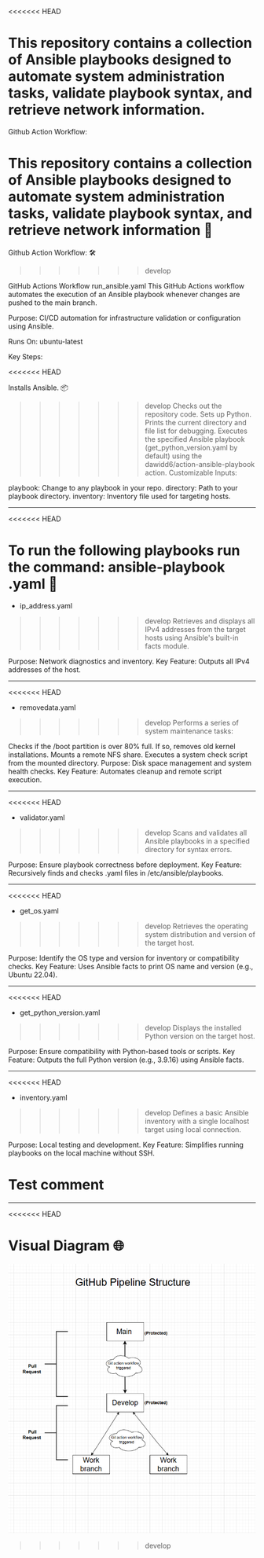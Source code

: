 <<<<<<< HEAD
# This repository contains a collection of Ansible playbooks designed to automate system administration tasks, validate playbook syntax, and retrieve network information.

Github Action Workflow:

# This repository contains a collection of Ansible playbooks designed to automate system administration tasks, validate playbook syntax, and retrieve network information  📄 


Github Action Workflow: 🛠️ 
>>>>>>> develop

GitHub Actions Workflow
run_ansible.yaml
This GitHub Actions workflow automates the execution of an Ansible playbook whenever changes are pushed to the main branch.

Purpose: CI/CD automation for infrastructure validation or configuration using Ansible.

Runs On: ubuntu-latest

Key Steps:

<<<<<<< HEAD

Installs Ansible. 📦
>>>>>>> develop
Checks out the repository code.
Sets up Python.
Prints the current directory and file list for debugging.
Executes the specified Ansible playbook (get_python_version.yaml by default) using the dawidd6/action-ansible-playbook action.
Customizable Inputs:

playbook: Change to any playbook in your repo.
directory: Path to your playbook directory.
inventory: Inventory file used for targeting hosts.

___________________________________

<<<<<<< HEAD


# To run the following playbooks run the command: ansible-playbook <playbook-name>.yaml  🚀 

- ip_address.yaml
>>>>>>> develop
Retrieves and displays all IPv4 addresses from the target hosts using Ansible's built-in facts module.

Purpose: Network diagnostics and inventory.
Key Feature: Outputs all IPv4 addresses of the host.

___________________________________

<<<<<<< HEAD


- removedata.yaml
>>>>>>> develop
Performs a series of system maintenance tasks:

Checks if the /boot partition is over 80% full.
If so, removes old kernel installations.
Mounts a remote NFS share.
Executes a system check script from the mounted directory.
Purpose: Disk space management and system health checks.
Key Feature: Automates cleanup and remote script execution.

___________________________________

<<<<<<< HEAD


- validator.yaml
>>>>>>> develop
Scans and validates all Ansible playbooks in a specified directory for syntax errors.

Purpose: Ensure playbook correctness before deployment.
Key Feature: Recursively finds and checks .yaml files in /etc/ansible/playbooks.

___________________________________

<<<<<<< HEAD

- get_os.yaml
>>>>>>> develop
Retrieves the operating system distribution and version of the target host.

Purpose: Identify the OS type and version for inventory or compatibility checks.
Key Feature: Uses Ansible facts to print OS name and version (e.g., Ubuntu 22.04).

___________________________________

<<<<<<< HEAD

- get_python_version.yaml
>>>>>>> develop
Displays the installed Python version on the target host.

Purpose: Ensure compatibility with Python-based tools or scripts.
Key Feature: Outputs the full Python version (e.g., 3.9.16) using Ansible facts.

___________________________________

<<<<<<< HEAD

- inventory.yaml
>>>>>>> develop
Defines a basic Ansible inventory with a single localhost target using local connection.

Purpose: Local testing and development.
Key Feature: Simplifies running playbooks on the local machine without SSH.
# Test comment
___________________________________

<<<<<<< HEAD

# Visual Diagram 🌐 

![Visual Diagram](Pipelinestructure.png)
>>>>>>> develop


